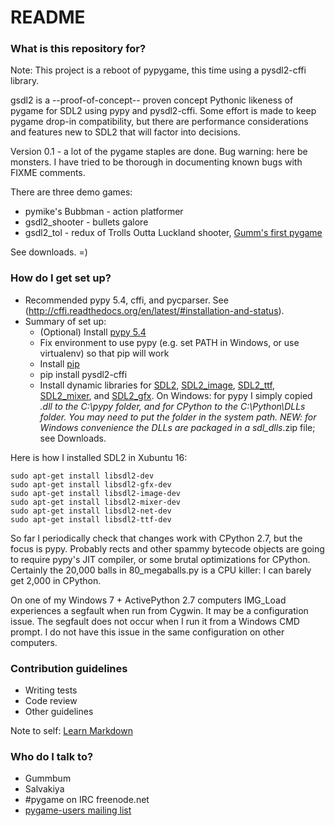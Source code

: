 # README #

### What is this repository for? ###

Note: This project is a reboot of pypygame, this time using a pysdl2-cffi library.

gsdl2 is a --proof-of-concept-- proven concept Pythonic likeness of pygame for SDL2 using pypy and pysdl2-cffi. Some effort is made to keep pygame drop-in compatibility, but there are performance considerations and features new to SDL2 that will factor into decisions.

Version 0.1 - a lot of the pygame staples are done. Bug warning: here be monsters. I have tried to be thorough in documenting known bugs with FIXME comments.

There are three demo games:

* pymike's Bubbman - action platformer
* gsdl2_shooter - bullets galore
* gsdl2_tol - redux of Trolls Outta Luckland shooter, [Gumm's first pygame](http://www.pygame.org/project-Trolls+Outta+Luckland-1358-2536.html)

See downloads. =)

### How do I get set up? ###

* Recommended pypy 5.4, cffi, and pycparser. See (http://cffi.readthedocs.org/en/latest/#installation-and-status).
* Summary of set up:
    * (Optional) Install [pypy 5.4](http://pypy.org/download.html)
    * Fix environment to use pypy (e.g. set PATH in Windows, or use virtualenv) so that pip will work
    * Install [pip](https://pip.pypa.io/en/latest/installing.html)
    * pip install pysdl2-cffi
    * Install dynamic libraries for [SDL2](https://www.libsdl.org/download-2.0.php), [SDL2_image](https://www.libsdl.org/projects/SDL_image/), [SDL2_ttf](https://www.libsdl.org/projects/SDL_ttf/), [SDL2_mixer](https://www.libsdl.org/projects/SDL_mixer/), and [SDL2_gfx](https://sourceforge.net/projects/sdl2gfx/). On Windows: for pypy I simply copied *.dll to the C:\pypy folder, and for CPython to the C:\Python\DLLs folder. You may need to put the folder in the system path. NEW: for Windows convenience the DLLs are packaged in a sdl_dlls*.zip file; see Downloads.

Here is how I installed SDL2 in Xubuntu 16:

    sudo apt-get install libsdl2-dev
    sudo apt-get install libsdl2-gfx-dev
    sudo apt-get install libsdl2-image-dev
    sudo apt-get install libsdl2-mixer-dev
    sudo apt-get install libsdl2-net-dev
    sudo apt-get install libsdl2-ttf-dev

So far I periodically check that changes work with CPython 2.7, but the focus is pypy. Probably rects and other spammy bytecode objects are going to require pypy's JIT compiler, or some brutal optimizations for CPython. Certainly the 20,000 balls in 80_megaballs.py is a CPU killer: I can barely get 2,000 in CPython.

On one of my Windows 7 + ActivePython 2.7 computers IMG_Load experiences a segfault when run from Cygwin. It may be a configuration issue. The segfault does not occur when I run it from a Windows CMD prompt. I do not have this issue in the same configuration on other computers.

### Contribution guidelines ###

* Writing tests
* Code review
* Other guidelines

Note to self: [Learn Markdown](https://bitbucket.org/tutorials/markdowndemo)

### Who do I talk to? ###

* Gummbum
* Salvakiya
* #pygame on IRC freenode.net
* [pygame-users mailing list](http://www.mail-archive.com/pygame-users@seul.org/)
